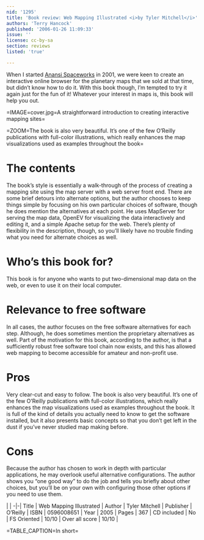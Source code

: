 ```yaml
---
nid: '1295'
title: 'Book review: Web Mapping Illustrated <i>by Tyler Mitchell</i>'
authors: 'Terry Hancock'
published: '2006-01-26 11:09:33'
issue: ''
license: cc-by-sa
section: reviews
listed: 'true'

---
```

When I started [Anansi Spaceworks](http://www.anansispaceworks.com) in 2001, we were keen to create an interactive online browser for the planetary maps that we sold at that time, but didn’t know how to do it. With this book though, I’m tempted to try it again just for the fun of it! Whatever your interest in maps is, this book will help you out.


=IMAGE=cover.jpg=A straightforward introduction to creating interactive mapping sites=


=ZOOM=The book is also very beautiful. It’s one of the few O’Reilly publications with full-color illustrations, which really enhances the map visualizations used as examples throughout the book=


# The contents

The book’s style is essentially a walk-through of the process of creating a mapping site using the map server with a web server front end. There are some brief detours into alternate options, but the author chooses to keep things simple by focusing on his own particular choices of software, though he does mention the alternatives at each point. He uses MapServer for serving the map data, OpenEV for visualizing the data interactively and editing it, and a simple Apache setup for the web. There’s plenty of flexibility in the description, though, so you’ll likely have no trouble finding what you need for alternate choices as well.


# Who’s this book for?

This book is for anyone who wants to put two-dimensional map data on the web, or even to use it on their local computer.


# Relevance to free software

In all cases, the author focuses on the free software alternatives for each step. Although, he does sometimes mention the proprietary alternatives as well. Part of the motivation for this book, according to the author, is that a sufficiently robust free software tool chain now exists, and this has allowed web mapping to become accessible for amateur and non-profit use.


# Pros

Very clear-cut and easy to follow. The book is also very beautiful. It’s one of the few O’Reilly publications with full-color illustrations, which really enhances the map visualizations used as examples throughout the book. It is full of the kind of details you actually need to know to get the software installed, but it also presents basic concepts so that you don’t get left in the dust if you’ve never studied map making before.


# Cons

Because the author has chosen to work in depth with particular applications, he may overlook useful alternative configurations. The author shows you “one good way” to do the job and tells you briefly about other choices, but you’ll be on your own with configuring those other options if you need to use them.


 | |
-|-|
Title | Web Mapping Illustrated | 
Author | Tyler Mitchell | 
Publisher | O’Reilly | 
ISBN | 0596008651 | 
Year | 2005 | 
Pages | 367 | 
CD included | No | 
FS Oriented | 10/10 | 
Over all score | 10/10 | 

=TABLE_CAPTION=In short=


